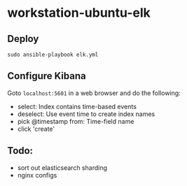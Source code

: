 # workstation-ubuntu-elk

## Deploy

```
sudo ansible-playbook elk.yml
```

## Configure Kibana

Goto `localhost:5601` in a web browser and do the following:
* select: Index contains time-based events
* deselect: Use event time to create index names
* pick @timestamp from: Time-field name
* click 'create'

## Todo:

* sort out elasticsearch sharding
* nginx configs
